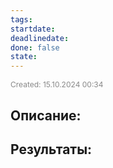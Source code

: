 ```yaml
---
tags: 
startdate: 
deadlinedate: 
done: false
state:
---
```

<span style="font-size:12px; color:#888888;">Created: 15.10.2024 00:34</span>

## Описание:


## Результаты:


